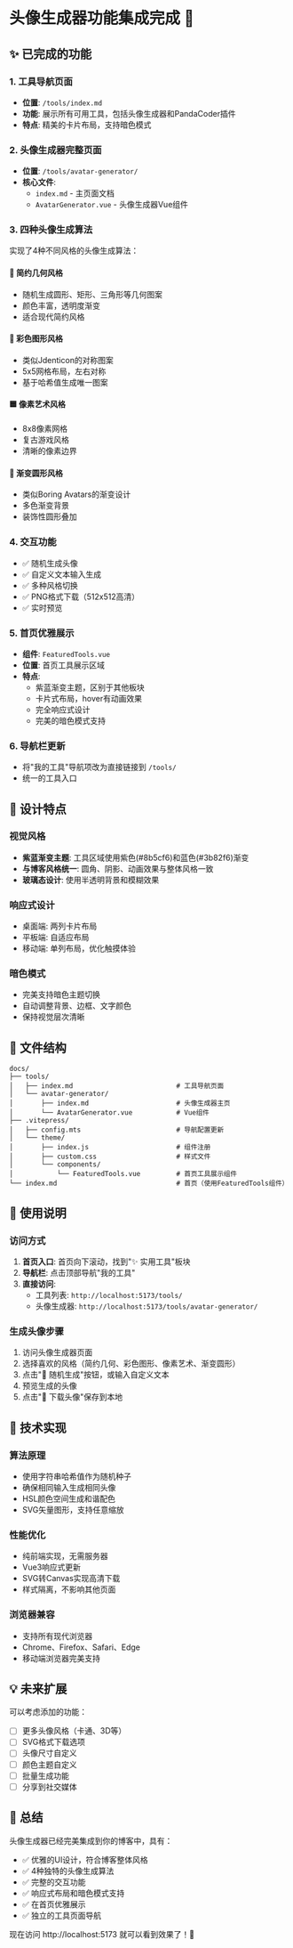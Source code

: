 # 头像生成器功能集成完成 🎉

## ✨ 已完成的功能

### 1. 工具导航页面
- **位置**: `/tools/index.md`
- **功能**: 展示所有可用工具，包括头像生成器和PandaCoder插件
- **特点**: 精美的卡片布局，支持暗色模式

### 2. 头像生成器完整页面
- **位置**: `/tools/avatar-generator/`
- **核心文件**:
  - `index.md` - 主页面文档
  - `AvatarGenerator.vue` - 头像生成器Vue组件

### 3. 四种头像生成算法
实现了4种不同风格的头像生成算法：

#### 🔷 简约几何风格
- 随机生成圆形、矩形、三角形等几何图案
- 颜色丰富，透明度渐变
- 适合现代简约风格

#### 🎨 彩色图形风格
- 类似Jdenticon的对称图案
- 5x5网格布局，左右对称
- 基于哈希值生成唯一图案

#### 🟦 像素艺术风格
- 8x8像素网格
- 复古游戏风格
- 清晰的像素边界

#### 🌈 渐变圆形风格
- 类似Boring Avatars的渐变设计
- 多色渐变背景
- 装饰性圆形叠加

### 4. 交互功能
- ✅ 随机生成头像
- ✅ 自定义文本输入生成
- ✅ 多种风格切换
- ✅ PNG格式下载（512x512高清）
- ✅ 实时预览

### 5. 首页优雅展示
- **组件**: `FeaturedTools.vue`
- **位置**: 首页工具展示区域
- **特点**: 
  - 紫蓝渐变主题，区别于其他板块
  - 卡片式布局，hover有动画效果
  - 完全响应式设计
  - 完美的暗色模式支持

### 6. 导航栏更新
- 将"我的工具"导航项改为直接链接到 `/tools/`
- 统一的工具入口

## 🎨 设计特点

### 视觉风格
- **紫蓝渐变主题**: 工具区域使用紫色(#8b5cf6)和蓝色(#3b82f6)渐变
- **与博客风格统一**: 圆角、阴影、动画效果与整体风格一致
- **玻璃态设计**: 使用半透明背景和模糊效果

### 响应式设计
- 桌面端: 两列卡片布局
- 平板端: 自适应布局
- 移动端: 单列布局，优化触摸体验

### 暗色模式
- 完美支持暗色主题切换
- 自动调整背景、边框、文字颜色
- 保持视觉层次清晰

## 📁 文件结构

```
docs/
├── tools/
│   ├── index.md                          # 工具导航页面
│   └── avatar-generator/
│       ├── index.md                      # 头像生成器主页
│       └── AvatarGenerator.vue           # Vue组件
├── .vitepress/
│   ├── config.mts                        # 导航配置更新
│   └── theme/
│       ├── index.js                      # 组件注册
│       ├── custom.css                    # 样式文件
│       └── components/
│           └── FeaturedTools.vue         # 首页工具展示组件
└── index.md                              # 首页（使用FeaturedTools组件）
```

## 🚀 使用说明

### 访问方式
1. **首页入口**: 首页向下滚动，找到"✨ 实用工具"板块
2. **导航栏**: 点击顶部导航"我的工具"
3. **直接访问**: 
   - 工具列表: `http://localhost:5173/tools/`
   - 头像生成器: `http://localhost:5173/tools/avatar-generator/`

### 生成头像步骤
1. 访问头像生成器页面
2. 选择喜欢的风格（简约几何、彩色图形、像素艺术、渐变圆形）
3. 点击"🎲 随机生成"按钮，或输入自定义文本
4. 预览生成的头像
5. 点击"💾 下载头像"保存到本地

## 🎯 技术实现

### 算法原理
- 使用字符串哈希值作为随机种子
- 确保相同输入生成相同头像
- HSL颜色空间生成和谐配色
- SVG矢量图形，支持任意缩放

### 性能优化
- 纯前端实现，无需服务器
- Vue3响应式更新
- SVG转Canvas实现高清下载
- 样式隔离，不影响其他页面

### 浏览器兼容
- 支持所有现代浏览器
- Chrome、Firefox、Safari、Edge
- 移动端浏览器完美支持

## 💡 未来扩展

可以考虑添加的功能：
- [ ] 更多头像风格（卡通、3D等）
- [ ] SVG格式下载选项
- [ ] 头像尺寸自定义
- [ ] 颜色主题自定义
- [ ] 批量生成功能
- [ ] 分享到社交媒体

## 🎊 总结

头像生成器已经完美集成到你的博客中，具有：
- ✅ 优雅的UI设计，符合博客整体风格
- ✅ 4种独特的头像生成算法
- ✅ 完整的交互功能
- ✅ 响应式布局和暗色模式支持
- ✅ 在首页优雅展示
- ✅ 独立的工具页面导航

现在访问 http://localhost:5173 就可以看到效果了！🚀

